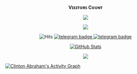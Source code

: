<br><p align="center"><b>Vɪꜱɪᴛᴏʀꜱ Cᴏᴜɴᴛ</b></p>  
<p align="center"><img align="center" src="https://profile-counter.glitch.me/{NaysaBots}/count.svg" /></p> 

<div align="center">

![ ](https://github-readme-stats.vercel.app/api/top-langs/?username=NaysaBots&theme=github_dark&layout=compact&hide_border=true)  

</div>

<p align="center">
    <img src="https://hits.seeyoufarm.com/api/count/incr/badge.svg?url=https://github.com/NaysaBots/&title=Hits" alt="Hits"/>
    <a href="https://telegram.dog/NaysaBots"><img src="https://img.shields.io/badge/NaysaBots-30302f?style=flat&logo=telegram" alt="telegram badge"/>
    <a href="https://telegram.dog/Tellybots"><img src="https://img.shields.io/badge/NaysaBots-30302f?style=flat&logo=telegram" alt="telegram badge"/>
</p>

<div align="center">

![GitHub Stats](https://github-readme-stats.vercel.app/api?username=NaysaBots&show=prs&count_private=true&custom_title=GitHub+Stats&show_icons=true&include_all_commits=true&theme=github_dark&hide_border=true)  
 
</div>

<p align="center">
  <a href="https://github.com/NaysaBots">
    <img src="https://github-readme-streak-stats.herokuapp.com/?user=NaysaBots#version3"/>
  </a>
</p>
<a href="https://github.com/NaysaBots"><img alt="Clinton Abraham's Activity Graph" src="https://activity-graph.herokuapp.com/graph?username=NaysaBots&bg_color=1F222E&color=F8D866&line=F85D7F&point=FFFFFF&hide_border=true" /></a>

